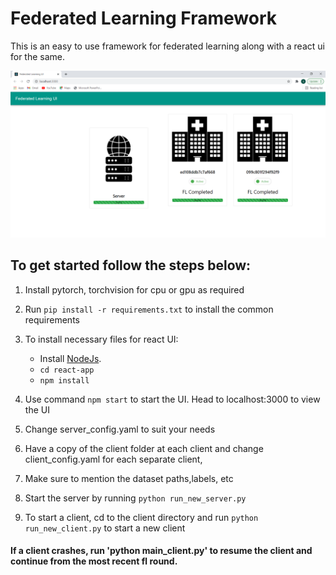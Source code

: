 # Federated Learning Framework
This is an easy to use framework for federated learning along with a react ui for the same.

![User Interface](assets/fl_ui.PNG)

## To get started follow the steps below:

1. Install pytorch, torchvision for cpu or gpu as required
2. Run `pip install -r requirements.txt` to install the common requirements

3. To install necessary files for react UI:
   - Install [NodeJs](https://nodejs.org/en/).
   -  `cd react-app`
   -  `npm install`

4.  Use command `npm start` to start the UI. Head to localhost:3000 to view the UI
5.  Change server_config.yaml to suit your needs
6.  Have a copy of the client folder at each client and change client_config.yaml for each separate client, 
7.  Make sure to mention the dataset paths,labels, etc
8.  Start the server by running `python run_new_server.py`
9.  To start a client, cd to the client directory and run `python run_new_client.py` to start a new client
    
<!-- #### If a client crashes, do not panic. Instead take a chill pill and run 'python main_client.py' to resume the client and continue from the most recent fl round. -->
#### If a client crashes, run 'python main_client.py' to resume the client and continue from the most recent fl round.

<!-- <p align="center">
  <img src="assets/dontpanic.gif" />
</p> -->



